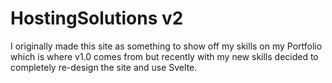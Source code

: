 # HostingSolutions v2

I originally made this site as something to show off my skills on my Portfolio which is where v1.0 comes from but recently with my new skills decided to completely re-design the site and use Svelte. 